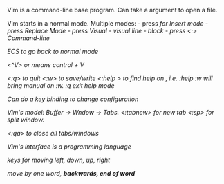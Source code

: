 Vim is a command-line base program. Can take a argument to open a file. 

Vim starts in a normal mode. Multiple modes:
    - press <i> for Insert mode
    - press <R> Replace Mode
    - press <v> Visual 
            - <shif v> visual line
            - <control v> block
    - press <:> Command-line 

ECS to go back to normal mode 

<^V> or <C-V> means control + V

<:q> to quit 
<:w> to save/write
<:help <key>> to find help on <key>, i.e. :help :w will bring manual on :w. :q exit help mode 

Can do a key binding to change configuration

Vim's model:  Buffer -> Wndow -> Tabs. <:tabnew> for new tab <:sp> for split window.

<:qa> to close all tabs/windows 

Vim's interface is a programming language 

keys <HJKL> for moving left, down, up, right

<w> move by one word, <b> backwards, <e> end of word

